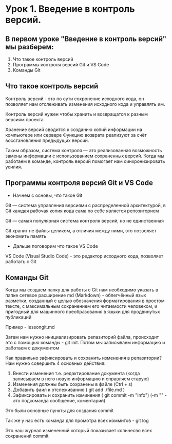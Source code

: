 # Урок 1. Введение в контроль версий. 
## В первом уроке "Введение в контроль версий" мы разберем: 
1) Что такое контроль версий
2) Программы контроля версий Git и VS Code
3) Команды Git 

## Что такое контроль версий
Контроль версий - это по сути сохронение исходного кода, он позволяет нам отслеживать изменения исходного кода и управлять им. 

Контроль версий нужен чтобы хранить и возвращатся к разным версиям проекта 

Хранение версий сводится к созданию копий информации на компьютере или сервере
Функцию возврата реализуют за счёт восстановления предыдущих версий. 

Таким образом, система контроля — это реализованная возможность замены информации 
с использованием сохраненных версий.
Когда мы работаем в команде, контроль версий помогает нам синхронизировать усилия. 

## Программы контроля версий Git и VS Code

* Начнем с основы, что такое Git

Git — система управления версиями с распределенной архитектурой, в Git каждая рабочая копия кода сама по себе является репозиторием

Git — самая популярная система контроля
версий, но не единственная

 Git хранит не файлы целиком, а отличия между ними, это позволяет экономить память 

* Дальше поговорим что такое VS Code

 VS Code (Visual Studio Code) - это редактор исходного кода,
 позволяет работать с Git

## Команды Git

Когда мы создаем папку для работы с Git нам необходимо указать в папке сетевое расширение md (Markdown) - облегчённый язык разметки, созданный с целью обозначения форматирования в простом тексте, с максимальным сохранением его читаемости человеком, и пригодный для машинного преобразования в языки для продвинутых публикаций

Пример - lessongit.md 

Затем нам нужно инициализировать репазиторий файла, происходит это с помощью команды - git init. Потом мы записываем информацию и работаем с документом

Как правильно зафиксировать и сохранить изменения в репазитории? Нам нужно совершить 4 основных действия: 

1) Внести изменения т.е. редактирование документа (когда записываем в него новую информацию и справляем старую)
2) Изменения должны быть сохранены в файле (Ctrl + s)
3) Добавить фаил к отслеживанию ( git add .\file.md )
4) Зафиксировать и сохранить изминения ( git commit -m "Info")
(-m "" - это подкоманда сообщение, коментарий)

Это были основные пункты для создания commit

Так же у нас есть команда для промотра всех коммитов - git log

Это наш журнал измененний который показывает количесво всех сохранений commit 

